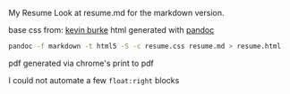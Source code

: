 My Resume
Look at resume.md for the markdown version.

base css from: [kevin burke](http://kevinburke.bitbucket.org/markdowncss/)
html generated with [pandoc](http://johnmacfarlane.net/pandoc/)
```bash
pandoc -f markdown -t html5 -S -c resume.css resume.md > resume.html
```
pdf generated via chrome's print to pdf

I could not automate a few `float:right` blocks
